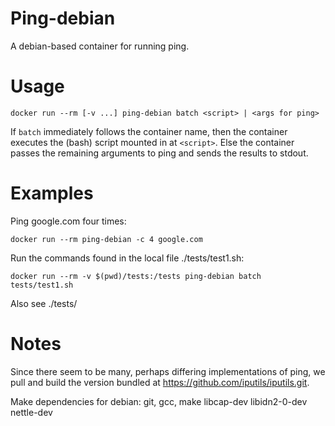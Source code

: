 # Ping-debian

A debian-based container for running ping.

# Usage

```
docker run --rm [-v ...] ping-debian batch <script> | <args for ping>
```

If `batch` immediately follows the container name, then the container
executes the (bash) script mounted in at `<script>`.
Else the container passes the remaining arguments to ping
and sends the results to stdout.

# Examples

Ping google.com four times:
```
docker run --rm ping-debian -c 4 google.com
```

Run the commands found in the local file ./tests/test1.sh:
```
docker run --rm -v $(pwd)/tests:/tests ping-debian batch tests/test1.sh
```

Also see ./tests/

# Notes

Since there seem to be many, perhaps differing implementations of ping,
we pull and build the version bundled at https://github.com/iputils/iputils.git.

Make dependencies for debian:
  git, gcc, make
  libcap-dev
  libidn2-0-dev
  nettle-dev
